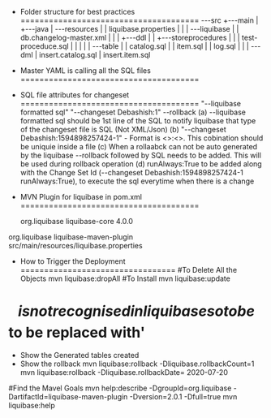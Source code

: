 - Folder structure for best practices
======================================
\---src
    +---main
    |   +---java
    |   \---resources
    |       |   liquibase.properties
    |       |
    |       \---liquibase
    |           |   db.changelog-master.xml
    |           |
    |           +---ddl
    |           |   +---storeprocedures
    |           |   |       test-proceduce.sql
    |           |   |
    |           |   \---table
    |           |           catalog.sql
    |           |           item.sql
    |           |           log.sql
    |           |
    |           \---dml
    |                   insert.catalog.sql
    |                   insert.item.sql
	
- Master YAML is calling all the SQL files
======================================
  <include  file="src/main/resources/liquibase/ddl/table/catalog.sql"/>   
  <include  file="src/main/resources/liquibase/ddl/table/item.sql"/>
  <include  file="src/main/resources/liquibase/ddl/storeprocedures/test-proceduce.sql"/> 
  <include  file="src/main/resources/liquibase/dml/insert.catalog.sql"/>
  <include  file="src/main/resources/liquibase/dml/insert.item.sql"/>
  
- SQL file attributes for changeset
======================================
    "--liquibase formatted sql" 
    "--changeset Debashish:1"
	--rollback 
  (a) --liquibase formatted sql should be 1st line of the SQL to notify liquibase that type of the changeset file is SQL (Not XML/Json)
  (b) "--changeset Debashish:1594898257424-1" - Format is <<Author>>:<<Changeset Id>>. This cobination should be uniquie inside a file
  (c) When a rollaabck can not be auto generated by the liquibase --rollback  followed by SQL needs to be added. This will be used during rollback operation
  (d) runAlways:True to be added along with the Change Set Id (--changeset Debashish:1594898257424-1 runAlways:True), 
      to execute the sql everytime when there is a change
	  
- MVN Plugin for liquibase in pom.xml
======================================

	<dependency>
		<groupId>org.liquibase</groupId>
		<artifactId>liquibase-core</artifactId>
		<version>4.0.0</version>
	</dependency>
	
<build>
	<plugins>
		<plugin>  
			<groupId>org.liquibase</groupId>  
			<artifactId>liquibase-maven-plugin</artifactId>  
			<configuration>                    
			  <propertyFile>src/main/resources/liquibase.properties</propertyFile>  
			</configuration>
		</plugin>
	</plugins>
</build>
		
- How to Trigger the Deployment
=================================
#To Delete All the Objects 
mvn liquibase:dropAll
#To Install 
mvn liquibase:update
# $$ is not recognised in liquibase so to be $$ to be replaced with'

- Show the Generated tables created
- Show the rollback
mvn liquibase:rollback -Dliquibase.rollbackCount=1
mvn liquibase:rollback -Dliquibase.rollbackDate= 2020-07-20

#Find the Mavel Goals
mvn help:describe -DgroupId=org.liquibase -DartifactId=liquibase-maven-plugin -Dversion=2.0.1 -Dfull=true
mvn liquibase:help